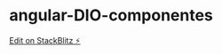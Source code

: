 # angular-DIO-componentes

[Edit on StackBlitz ⚡️](https://stackblitz.com/edit/angular-primeiro-projeto-qcniqb)